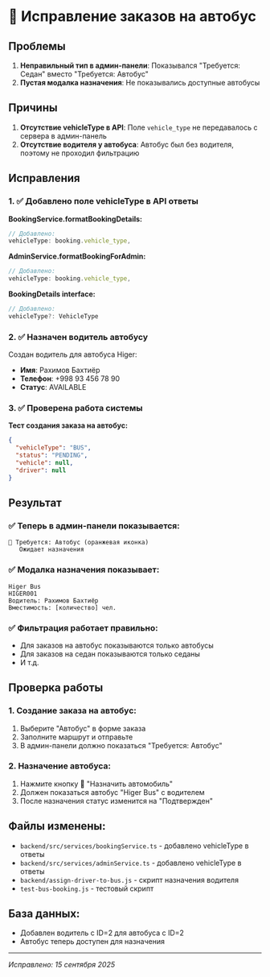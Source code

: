 # 🚌 Исправление заказов на автобус

## Проблемы
1. **Неправильный тип в админ-панели**: Показывался "Требуется: Седан" вместо "Требуется: Автобус"
2. **Пустая модалка назначения**: Не показывались доступные автобусы

## Причины
1. **Отсутствие vehicleType в API**: Поле `vehicle_type` не передавалось с сервера в админ-панель
2. **Отсутствие водителя у автобуса**: Автобус был без водителя, поэтому не проходил фильтрацию

## Исправления

### 1. ✅ Добавлено поле vehicleType в API ответы

**BookingService.formatBookingDetails:**
```typescript
// Добавлено:
vehicleType: booking.vehicle_type,
```

**AdminService.formatBookingForAdmin:**
```typescript  
// Добавлено:
vehicleType: booking.vehicle_type,
```

**BookingDetails interface:**
```typescript
// Добавлено:
vehicleType?: VehicleType
```

### 2. ✅ Назначен водитель автобусу

Создан водитель для автобуса Higer:
- **Имя**: Рахимов Бахтиёр
- **Телефон**: +998 93 456 78 90
- **Статус**: AVAILABLE

### 3. ✅ Проверена работа системы

**Тест создания заказа на автобус:**
```json
{
  "vehicleType": "BUS",
  "status": "PENDING", 
  "vehicle": null,
  "driver": null
}
```

## Результат

### ✅ Теперь в админ-панели показывается:
```
🚗 Требуется: Автобус (оранжевая иконка)
   Ожидает назначения
```

### ✅ Модалка назначения показывает:
```
Higer Bus
HIGER001
Водитель: Рахимов Бахтиёр
Вместимость: [количество] чел.
```

### ✅ Фильтрация работает правильно:
- Для заказов на автобус показываются только автобусы
- Для заказов на седан показываются только седаны
- И т.д.

## Проверка работы

### 1. Создание заказа на автобус:
1. Выберите "Автобус" в форме заказа
2. Заполните маршрут и отправьте
3. В админ-панели должно показаться "Требуется: Автобус"

### 2. Назначение автобуса:
1. Нажмите кнопку 🚗 "Назначить автомобиль"
2. Должен показаться автобус "Higer Bus" с водителем
3. После назначения статус изменится на "Подтвержден"

## Файлы изменены:
- `backend/src/services/bookingService.ts` - добавлено vehicleType в ответы
- `backend/src/services/adminService.ts` - добавлено vehicleType в ответы  
- `backend/assign-driver-to-bus.js` - скрипт назначения водителя
- `test-bus-booking.js` - тестовый скрипт

## База данных:
- Добавлен водитель с ID=2 для автобуса с ID=2
- Автобус теперь доступен для назначения

---
*Исправлено: 15 сентября 2025*
